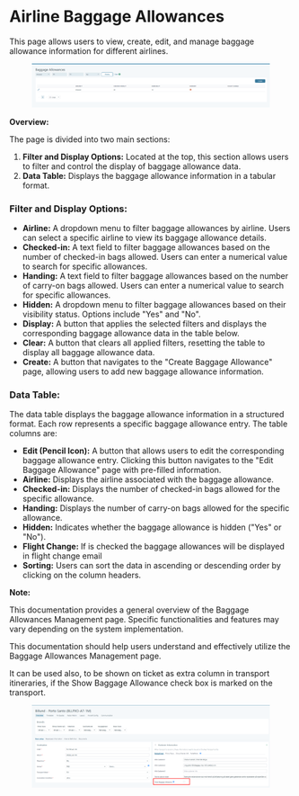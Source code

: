 # Airline Baggage Allowances

This page allows users to view, create, edit, and manage baggage allowance information for different airlines.

<figure><img src=".gitbook/assets/image (8) (1) (1) (1) (1) (1) (1) (1).png" alt=""><figcaption></figcaption></figure>

**Overview:**

The page is divided into two main sections:

1. **Filter and Display Options:** Located at the top, this section allows users to filter and control the display of baggage allowance data.
2. **Data Table:** Displays the baggage allowance information in a tabular format.

### **Filter and Display Options:**

* **Airline:** A dropdown menu to filter baggage allowances by airline. Users can select a specific airline to view its baggage allowance details.
* **Checked-in:** A text field to filter baggage allowances based on the number of checked-in bags allowed. Users can enter a numerical value to search for specific allowances.
* **Handing:** A text field to filter baggage allowances based on the number of carry-on bags allowed. Users can enter a numerical value to search for specific allowances.
* **Hidden:** A dropdown menu to filter baggage allowances based on their visibility status. Options include "Yes" and "No".
* **Display:** A button that applies the selected filters and displays the corresponding baggage allowance data in the table below.
* **Clear:** A button that clears all applied filters, resetting the table to display all baggage allowance data.
* **Create:** A button that navigates to the "Create Baggage Allowance" page, allowing users to add new baggage allowance information.

### **Data Table:**

The data table displays the baggage allowance information in a structured format. Each row represents a specific baggage allowance entry. The table columns are:

* **Edit (Pencil Icon):** A button that allows users to edit the corresponding baggage allowance entry. Clicking this button navigates to the "Edit Baggage Allowance" page with pre-filled information.
* **Airline:** Displays the airline associated with the baggage allowance.
* **Checked-in:** Displays the number of checked-in bags allowed for the specific allowance.
* **Handing:** Displays the number of carry-on bags allowed for the specific allowance.
* **Hidden:** Indicates whether the baggage allowance is hidden ("Yes" or "No").
* **Flight Change:** If is checked the baggage allowances will be displayed in flight change email
* **Sorting:** Users can sort the data in ascending or descending order by clicking on the column headers.

**Note:**

This documentation provides a general overview of the Baggage Allowances Management page. Specific functionalities and features may vary depending on the system implementation.

This documentation should help users understand and effectively utilize the Baggage Allowances Management page.

It can be used also, to be shown on ticket as extra column in transport itineraries, if the Show Baggage Allowance check box is marked on the transport.

<figure><img src=".gitbook/assets/image (9) (1) (1) (1) (1) (1).png" alt=""><figcaption></figcaption></figure>
